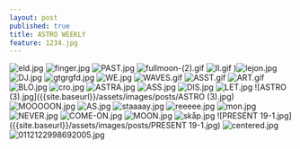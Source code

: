 ```yaml
---
layout: post
published: true
title: ASTRO WEEKLY
feature: 1234.jpg
---
```

![eld.jpg]({{site.baseurl}}/assets/images/posts/eld.jpg)
![finger.jpg]({{site.baseurl}}/assets/images/posts/finger.jpg)
![PAST.jpg]({{site.baseurl}}/assets/images/posts/PAST.jpg)
![fullmoon-(2).gif]({{site.baseurl}}/assets/images/posts/fullmoon-(2).gif)
![II.gif]({{site.baseurl}}/assets/images/posts/II.gif)
)![lejon.jpg]({{site.baseurl}}/assets/images/posts/lejon.jpg)
![DJ.jpg]({{site.baseurl}}/assets/images/posts/DJ.jpg)
![gtgrgfd.jpg]({{site.baseurl}}/assets/images/posts/gtgrgfd.jpg)
![WE.jpg]({{site.baseurl}}/assets/images/posts/WE.jpg)
![WAVES.gif]({{site.baseurl}}/assets/images/posts/WAVES.gif)
![ASST.gif]({{site.baseurl}}/assets/images/posts/ASST.gif)
![ART.gif]({{site.baseurl}}/assets/images/posts/ART.gif)
![BLO.jpg]({{site.baseurl}}/assets/images/posts/BLO.jpg)
![cro.jpg]({{site.baseurl}}/assets/images/posts/cro.jpg)
![ASTRA.jpg]({{site.baseurl}}/assets/images/posts/ASTRA.jpg)
![ASS.jpg]({{site.baseurl}}/assets/images/posts/ASS.jpg)
![DIS.jpg]({{site.baseurl}}/assets/images/posts/DIS.jpg)
![LET.jpg]({{site.baseurl}}/assets/images/posts/LET.jpg)
![ASTRO (3).jpg]({{site.baseurl}}/assets/images/posts/ASTRO (3).jpg)
![MOOOOON.jpg]({{site.baseurl}}/assets/images/posts/MOOOOON.jpg)
![AS.jpg]({{site.baseurl}}/assets/images/posts/AS.jpg)
![staaaay.jpg]({{site.baseurl}}/assets/images/posts/staaaay.jpg)
![reeeee.jpg]({{site.baseurl}}/assets/images/posts/reeeee.jpg)
![mon.jpg]({{site.baseurl}}/assets/images/posts/mon.jpg)
![NEVER.jpg]({{site.baseurl}}/assets/images/posts/NEVER.jpg)
![COME-ON.jpg]({{site.baseurl}}/assets/images/posts/COME-ON.jpg)
![MOON.jpg]({{site.baseurl}}/assets/images/posts/MOON.jpg)
![skåp.jpg]({{site.baseurl}}/assets/images/posts/skåp.jpg)
![PRESENT 19-1.jpg]({{site.baseurl}}/assets/images/posts/PRESENT 19-1.jpg)
![centered.jpg]({{site.baseurl}}/assets/images/posts/centered.jpg)
![0112122998692005.jpg]({{site.baseurl}}/assets/images/posts/0112122998692005.jpg)
